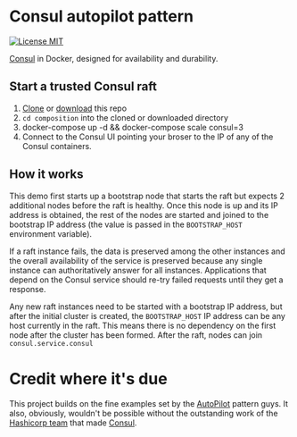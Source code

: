 # Consul autopilot pattern
[![License MIT](https://img.shields.io/badge/license-MIT-blue.svg)](https://raw.githubusercontent.com/mterron/consul-autopilot/master/LICENSE)

[Consul](http://www.consul.io/) in Docker, designed for availability and durability.


## Start a trusted Consul raft

1. [Clone](https://github.com/mterron/consul-autopilot) or [download](https://github.com/mterron/consul-autopilot/archive/master.zip) this repo
2. `cd composition` into the cloned or downloaded directory
3. docker-compose up -d && docker-compose scale consul=3
4. Connect to the Consul UI pointing your broser to the IP of any of the Consul containers.

## How it works

This demo first starts up a bootstrap node that starts the raft but expects 2 additional nodes before the raft is healthy. Once this node is up and its IP address is obtained, the rest of the nodes are started and joined to the bootstrap IP address (the value is passed in the `BOOTSTRAP_HOST` environment variable).

If a raft instance fails, the data is preserved among the other instances and the overall availability of the service is preserved because any single instance can authoritatively answer for all instances. Applications that depend on the Consul service should re-try failed requests until they get a response.

Any new raft instances need to be started with a bootstrap IP address, but after the initial cluster is created, the `BOOTSTRAP_HOST` IP address can be any host currently in the raft. This means there is no dependency on the first node after the cluster has been formed. After the raft, nodes can join `consul.service.consul`

# Credit where it's due

This project builds on the fine examples set by the [AutoPilot](http://autopilotpattern.io) pattern guys. It also, obviously, wouldn't be possible without the outstanding work of the [Hashicorp team](https://hashicorp.com) that made [Consul](https://consul.io).
